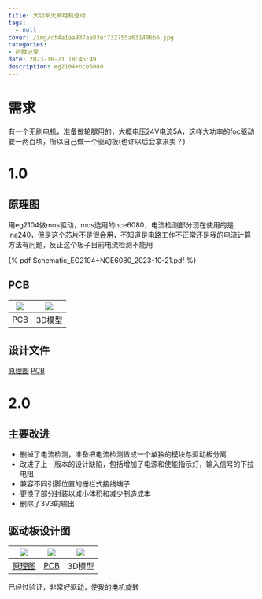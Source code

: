 ```yaml
---
title: 大功率无刷电机驱动
tags:
  - null
cover: /img/cf4a1aa937ae83ef732755a631406b6.jpg
categories:
- 折腾记录
date: 2023-10-21 18:46:49
description: eg2104+nce6080
---
```

# 需求
有一个无刷电机，准备做轮腿用的，大概电压24V电流5A，这样大功率的foc驱动要一两百块，所以自己做一个驱动板(也许以后会拿来卖？)

# 1.0
## 原理图
用eg2104做mos驱动，mos选用的nce6080，电流检测部分现在使用的是ina240，但是这个芯片不是很会用，不知道是电路工作不正常还是我的电流计算方法有问题，反正这个板子目前电流检测不能用

{% pdf Schematic_EG2104+NCE6080_2023-10-21.pdf %}

## PCB

| ![](微信截图_20231021185303.png) | ![](微信截图_20231021185354.png) |
| :---: | :---: |
| PCB | 3D模型 |
## 设计文件
[原理图](SCH_EG2104+NCE6080_2023-10-21.json)
[PCB](PCB_PCB_EG2104+NCE6080_2023-10-21.json)

# 2.0
## 主要改进
+ 删掉了电流检测，准备把电流检测做成一个单独的模块与驱动板分离
+ 改进了上一版本的设计缺陷，包括增加了电源和使能指示灯，输入信号的下拉电阻
+ 兼容不同引脚位置的栅栏式接线端子
+ 更换了部分封装以减小体积和减少制造成本
+ 删除了3V3的输出

## 驱动板设计图

| ![](QQ截图20231218135433.png) | ![](QQ截图20231218135409.png) | ![](QQ截图20231218135950.png) |
| :---: | :---: | :---: |
| [原理图](SCH_EG2104+NCE6080_2023-12-18.json) | [PCB](PCB_PCB_EG2104+NCE6080_2_2023-12-18.json) | 3D模型 |

已经过验证，非常好驱动，使我的电机旋转

